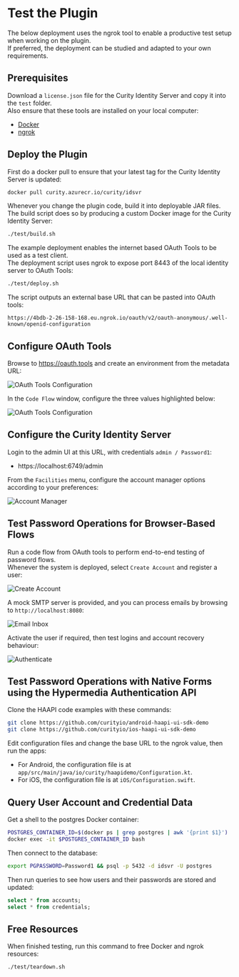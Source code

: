 # Test the Plugin

The below deployment uses the ngrok tool to enable a productive test setup when working on the plugin.\
If preferred, the deployment can be studied and adapted to your own requirements.

## Prerequisites

Download a `license.json` file for the Curity Identity Server and copy it into the `test` folder.\
Also ensure that these tools are installed on your local computer:

- [Docker](https://www.docker.com/products/docker-desktop)
- [ngrok](https://ngrok.com/download)

## Deploy the Plugin

First do a docker pull to ensure that your latest tag for the Curity Identity Server is updated:

```bash
docker pull curity.azurecr.io/curity/idsvr
```

Whenever you change the plugin code, build it into deployable JAR files.\
The build script does so by producing a custom Docker image for the Curity Identity Server:

```bash
./test/build.sh
```

The example deployment enables the internet based OAuth Tools to be used as a test client.\
The deployment script uses ngrok to expose port 8443 of the local identity server to OAuth Tools:

```bash
./test/deploy.sh
```

The script outputs an external base URL that can be pasted into OAuth tools:

```text
https://4bdb-2-26-158-168.eu.ngrok.io/oauth/v2/oauth-anonymous/.well-known/openid-configuration
```

## Configure OAuth Tools

Browse to https://oauth.tools and create an environment from the metadata URL:

![OAuth Tools Configuration](images/oauthtools-configuration.png)

In the `Code Flow` window, configure the three values highlighted below:

![OAuth Tools Configuration](images/codeflow-settings.png)

## Configure the Curity Identity Server

Login to the admin UI at this URL, with credentials `admin / Password1`:

- https://localhost:6749/admin

From the `Facilities` menu, configure the account manager options according to your preferences:

![Account Manager](../doc/images/shared/account-manager.png)

## Test Password Operations for Browser-Based Flows

Run a code flow from OAuth tools to perform end-to-end testing of password flows.\
Whenever the system is deployed, select `Create Account` and register a user:

![Create Account](images/login.png)

A mock SMTP server is provided, and you can process emails by browsing to `http://localhost:8080`:

![Email Inbox](images/email-inbox.png)

Activate the user if required, then test logins and account recovery behaviour:

![Authenticate](../doc/images/authentication/initial.png)

## Test Password Operations with Native Forms using the Hypermedia Authentication API

Clone the HAAPI code examples with these commands:

```bash
git clone https://github.com/curityio/android-haapi-ui-sdk-demo
git clone https://github.com/curityio/ios-haapi-ui-sdk-demo
```

Edit configuration files and change the base URL to the ngrok value, then run the apps:

- For Android, the configuration file is at `app/src/main/java/io/curity/haapidemo/Configuration.kt`.
- For iOS, the configuration file is at `iOS/Configuration.swift`.

## Query User Account and Credential Data

Get a shell to the postgres Docker container:

```bash
POSTGRES_CONTAINER_ID=$(docker ps | grep postgres | awk '{print $1}')
docker exec -it $POSTGRES_CONTAINER_ID bash
```

Then connect to the database:

```bash
export PGPASSWORD=Password1 && psql -p 5432 -d idsvr -U postgres
```

Then run queries to see how users and their passwords are stored and updated:

```sql
select * from accounts;
select * from credentials;
```

## Free Resources

When finished testing, run this command to free Docker and ngrok resources:

```bash
./test/teardown.sh
```
